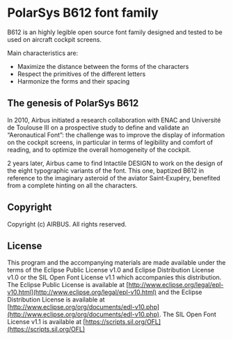 # PolarSys B612 font family

B612 is an highly legible open source font family designed and tested to be used on aircraft cockpit screens.

Main characteristics are:
- Maximize the distance between the forms of the characters
- Respect the primitives of the different letters
- Harmonize the forms and their spacing

## The genesis of PolarSys B612

In 2010, Airbus initiated a research collaboration with ENAC and Université de Toulouse III on a prospective study to define and validate an “Aeronautical Font”: the challenge was to improve the display of information on the cockpit screens, in particular in terms of legibility and comfort of reading, and to optimize the overall homogeneity of the cockpit.

2 years later, Airbus came to find Intactile DESIGN to work on the design of the eight typographic variants of the font. This one, baptized B612 in reference to the imaginary asteroid of the aviator Saint‑Exupéry, benefited from a complete hinting on all the characters.

## Copyright

Copyright (c) AIRBUS. All rights reserved.

## License

This program and the accompanying materials are made available under the terms of the Eclipse Public License v1.0 and Eclipse Distribution License v1.0 or the SIL Open Font License v1.1 which accompanies this distribution. The Eclipse Public License is available at [http://www.eclipse.org/legal/epl-v10.html](http://www.eclipse.org/legal/epl-v10.html) and the Eclipse Distribution License is available at [http://www.eclipse.org/org/documents/edl-v10.php](http://www.eclipse.org/org/documents/edl-v10.php). The SIL Open Font License v1.1 is available at [https://scripts.sil.org/OFL](https://scripts.sil.org/OFL)
